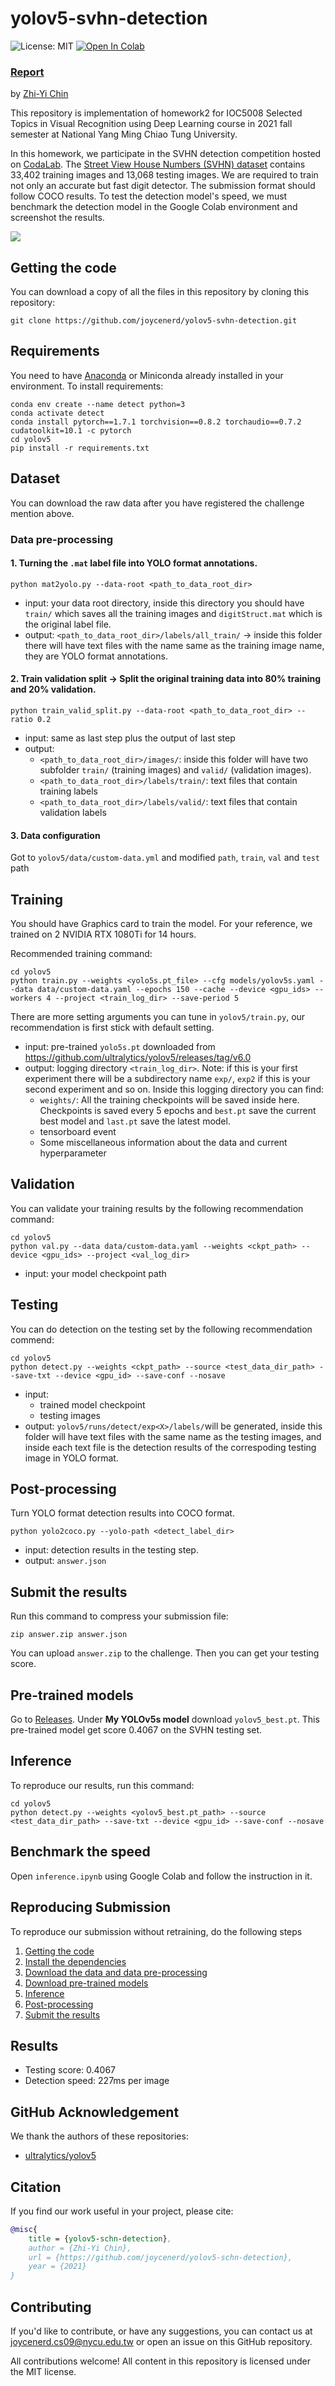 # yolov5-svhn-detection
![License: MIT](https://img.shields.io/badge/License-MIT-yellow.svg) [![Open In Colab](https://colab.research.google.com/assets/colab-badge.svg)](https://colab.research.google.com/github/googlecolab/colabtools/blob/master/notebooks/colab-github-demo.ipynb)

### [Report](./REPORT.pdf)

by [Zhi-Yi Chin](https://joycenerd.github.io/)

This repository is implementation of homework2 for IOC5008 Selected Topics in Visual Recognition using Deep Learning course in 2021 fall semester at National Yang Ming Chiao Tung University.

In this homework, we participate in the SVHN detection competition hosted on [CodaLab](https://competitions.codalab.org/competitions/35888?secret_key=7e3231e6-358b-4f06-a528-0e3c8f9e328e). The [Street View House Numbers (SVHN) dataset](http://ufldl.stanford.edu/housenumbers/) contains 33,402 training images and 13,068 testing images. We are required to train not only an accurate but fast digit detector. The submission format should follow COCO results. To test the detection model's speed, we must benchmark the detection model in the Google Colab environment and screenshot the results.

<img src='./figure/val_batch1_pred.jpg'>

## Getting the code

You can download a copy of all the files in this repository by cloning this repository:

```
git clone https://github.com/joycenerd/yolov5-svhn-detection.git
```

## Requirements

You need to have [Anaconda](https://www.anaconda.com/) or Miniconda already installed in your environment. To install requirements:
```
conda env create --name detect python=3
conda activate detect
conda install pytorch==1.7.1 torchvision==0.8.2 torchaudio==0.7.2 cudatoolkit=10.1 -c pytorch
cd yolov5
pip install -r requirements.txt
```

## Dataset

You can download the raw data after you have registered the challenge mention above. 

### Data pre-processing

#### 1. Turning the `.mat` label file into YOLO format annotations.

```
python mat2yolo.py --data-root <path_to_data_root_dir>
```
* input: your data root directory, inside this directory you should have `train/` which saves all the training images and `digitStruct.mat` which is the original label file. 
* output: `<path_to_data_root_dir>/labels/all_train/` -> inside this folder there will have text files with the name same as the training image name, they are YOLO format annotations.

#### 2. Train validation split -> Split the original training data into 80% training and 20% validation.
```
python train_valid_split.py --data-root <path_to_data_root_dir> --ratio 0.2
```
* input: same as last step plus the output of last step
* output: 
    * `<path_to_data_root_dir>/images/`: inside this folder will have two subfolder `train/` (training images) and `valid/` (validation images).
    * `<path_to_data_root_dir>/labels/train/`: text files that contain training labels 
    * `<path_to_data_root_dir>/labels/valid/`: text files that contain validation labels

#### 3. Data configuration

Got to `yolov5/data/custom-data.yml` and modified `path`, `train`, `val` and `test` path


## Training

You should have Graphics card to train the model. For your reference, we trained on 2 NVIDIA RTX 1080Ti for 14 hours.

Recommended training command:
```
cd yolov5
python train.py --weights <yolo5s.pt_file> --cfg models/yolov5s.yaml --data data/custom-data.yaml --epochs 150 --cache --device <gpu_ids> --workers 4 --project <train_log_dir> --save-period 5
```
There are more setting arguments you can tune in `yolov5/train.py`, our recommendation is first stick with default setting.

* input: pre-trained `yolo5s.pt` downloaded from https://github.com/ultralytics/yolov5/releases/tag/v6.0
* output: logging directory `<train_log_dir>`. Note: if this is your first experiment there will be a subdirectory name `exp/`, `exp2` if this is your second experiment and so on. Inside this logging directory you can find:
  * `weights/`: All the training checkpoints will be saved inside here. Checkpoints is saved every 5 epochs and `best.pt` save the current best model and `last.pt` save the latest model.
  * tensorboard event
  * Some miscellaneous information about the data and current hyperparameter

## Validation
You can validate your training results by the following recommendation command:
```
cd yolov5
python val.py --data data/custom-data.yaml --weights <ckpt_path> --device <gpu_ids> --project <val_log_dir>
```

* input: your model checkpoint path

## Testing

You can do detection on the testing set by the following recommendation commend:
```
cd yolov5
python detect.py --weights <ckpt_path> --source <test_data_dir_path> --save-txt --device <gpu_id> --save-conf --nosave
```

* input: 
  * trained model checkpoint
  * testing images 
* output: `yolov5/runs/detect/exp<X>/labels/`will be generated, inside this folder will have text files with the same name as the testing images, and inside each text file is the detection results of the correspoding testing image in YOLO format.

## Post-processing

Turn YOLO format detection results into COCO format.
```
python yolo2coco.py --yolo-path <detect_label_dir>
```
* input: detection results in the testing step.
* output: `answer.json`

## Submit the results
Run this command to compress your submission file:
```
zip answer.zip answer.json
```
You can upload `answer.zip` to the challenge. Then you can get your testing score.

## Pre-trained models

Go to [Releases](https://github.com/yolov5-svhn-detection/releases). Under **My YOLOv5s model** download `yolov5_best.pt`. This pre-trained model get score 0.4067 on the SVHN testing set.

## Inference
To reproduce our results, run this command:
```
cd yolov5
python detect.py --weights <yolov5_best.pt_path> --source <test_data_dir_path> --save-txt --device <gpu_id> --save-conf --nosave
```

## Benchmark the speed
Open `inference.ipynb` using Google Colab and follow the instruction in it.

## Reproducing Submission

To reproduce our submission without retraining, do the following steps

1. [Getting the code](#getting-the-code)
2. [Install the dependencies](#requirements)
3. [Download the data and data pre-processing](#dataset)
4. [Download pre-trained models](#pre-trained-models)
5. [Inference](#inference)
6. [Post-processing](#post-processing)
6. [Submit the results](#submit-the-results)

## Results

* Testing score: 0.4067
* Detection speed: 227ms per image

## GitHub Acknowledgement
We thank the authors of these repositories:
* [ultralytics/yolov5](https://github.com/ultralytics/yolov5)

## Citation
If you find our work useful in your project, please cite:

```bibtex
@misc{
    title = {yolov5-schn-detection},
    author = {Zhi-Yi Chin},
    url = {https://github.com/joycenerd/yolov5-schn-detection},
    year = {2021}
}
```

## Contributing

If you'd like to contribute, or have any suggestions, you can contact us at [joycenerd.cs09@nycu.edu.tw](mailto:joycenerd.cs09@nycu.edu.tw) or open an issue on this GitHub repository.

All contributions welcome! All content in this repository is licensed under the MIT license.